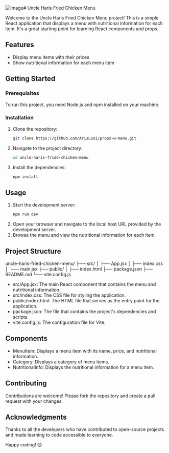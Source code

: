 ![image](https://github.com/user-attachments/assets/bf9ae8dc-be61-4e9c-a4c5-78d1f74ddc5e)# Uncle Haris Fried Chicken Menu

Welcome to the Uncle Haris Fried Chicken Menu project! This is a simple React application that displays a menu with nutritional information for each item. It's a great starting point for learning React components and props.

## Features

- Display menu items with their prices
- Show nutritional information for each menu item

## Getting Started

### Prerequisites

To run this project, you need Node.js and npm installed on your machine.

### Installation

1. Clone the repository:
   ```bash
   git clone https://github.com/ArisLooi/props-w-menu.git
2. Navigate to the project directory:
   ```bash
   cd uncle-haris-fried-chicken-menu
3. Install the dependencies:
   ```bash
   npm install

## Usage
1. Start the development server:
   ```bash
   npm run dev
2. Open your browser and navigate to the local host URL provided by the development server.
3. Browse the menu and view the nutritional information for each item.

## Project Structure
uncle-haris-fried-chicken-menu/
├── src/
│   ├── App.jsx
│   ├── index.css
│   └── main.jsx
├── public/
│   ├── index.html
├── package.json
├── README.md
└── vite.config.js
- src/App.jsx: The main React component that contains the menu and nutritional information.
- src/index.css: The CSS file for styling the application.
- public/index.html: The HTML file that serves as the entry point for the application.
- package.json: The file that contains the project's dependencies and scripts.
- vite.config.js: The configuration file for Vite.

## Components
- MenuItem: Displays a menu item with its name, price, and nutritional information.
- Category: Displays a category of menu items.
- NutritionalInfo: Displays the nutritional information for a menu item.

## Contributing
Contributions are welcome! Please fork the repository and create a pull request with your changes.

## Acknowledgments
Thanks to all the developers who have contributed to open-source projects and made learning to code accessible to everyone.

Happy coding! 😊
